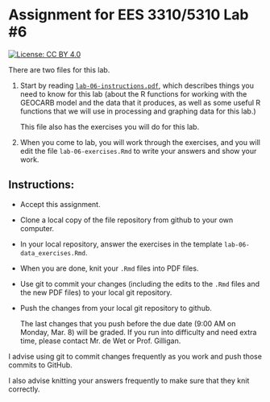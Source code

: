 # Assignment for EES 3310/5310 Lab #6

[![License: CC BY 4.0](https://img.shields.io/badge/License-CC%20BY%204.0-lightgrey.svg)](https://creativecommons.org/licenses/by/4.0/)

There are two files for this lab.

1. Start by reading [`lab-06-instructions.pdf`](lab-06-instructions.pdf),
   which describes things you need to know for this lab (about the R functions 
   for working with the GEOCARB model and the data that it produces, as well as 
   some useful R functions that we will use in processing and graphing data for 
   this lab.)

   This file also has the exercises you will do for this lab.

2. When you come to lab, you will work through the exercises, and you will
   edit the file `lab-06-exercises.Rmd` to write your answers and show your
   work.

## Instructions:

* Accept this assignment.
* Clone a local copy of the file repository from github to your
  own computer.
* In your local repository, answer the exercises in the template
  `lab-06-data_exercises.Rmd`.
* When you are done, knit your `.Rmd` files into PDF files.
* Use git to commit your changes (including the edits to the `.Rmd` files
  and the new PDF files) to your local git repository.
* Push the changes from your local git repository to github.

  The last changes that you push before the due date (9:00 AM on 
  Monday, Mar. 8) will be graded.
  If you run into difficulty and need extra time, please contact Mr. de Wet or 
  Prof. Gilligan.

I advise using git to commit changes frequently as you work and push those 
commits to GitHub.

I also advise knitting your answers frequently to make sure that they 
knit correctly.
